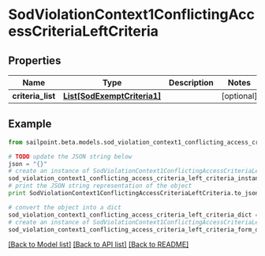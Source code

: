 # SodViolationContext1ConflictingAccessCriteriaLeftCriteria


## Properties

Name | Type | Description | Notes
------------ | ------------- | ------------- | -------------
**criteria_list** | [**List[SodExemptCriteria1]**](SodExemptCriteria1.md) |  | [optional] 

## Example

```python
from sailpoint.beta.models.sod_violation_context1_conflicting_access_criteria_left_criteria import SodViolationContext1ConflictingAccessCriteriaLeftCriteria

# TODO update the JSON string below
json = "{}"
# create an instance of SodViolationContext1ConflictingAccessCriteriaLeftCriteria from a JSON string
sod_violation_context1_conflicting_access_criteria_left_criteria_instance = SodViolationContext1ConflictingAccessCriteriaLeftCriteria.from_json(json)
# print the JSON string representation of the object
print SodViolationContext1ConflictingAccessCriteriaLeftCriteria.to_json()

# convert the object into a dict
sod_violation_context1_conflicting_access_criteria_left_criteria_dict = sod_violation_context1_conflicting_access_criteria_left_criteria_instance.to_dict()
# create an instance of SodViolationContext1ConflictingAccessCriteriaLeftCriteria from a dict
sod_violation_context1_conflicting_access_criteria_left_criteria_form_dict = sod_violation_context1_conflicting_access_criteria_left_criteria.from_dict(sod_violation_context1_conflicting_access_criteria_left_criteria_dict)
```
[[Back to Model list]](../README.md#documentation-for-models) [[Back to API list]](../README.md#documentation-for-api-endpoints) [[Back to README]](../README.md)


